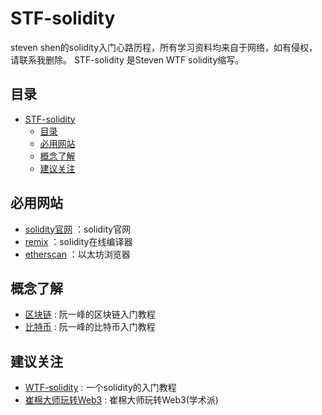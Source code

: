 # STF-solidity
steven shen的solidity入门心路历程，所有学习资料均来自于网络，如有侵权，请联系我删除。
STF-solidity 是Steven WTF solidity缩写。

## 目录
- [STF-solidity](#stf-solidity)
  - [目录](#目录)
  - [必用网站](#必用网站)
  - [概念了解](#概念了解)
  - [建议关注](#建议关注)

## 必用网站
- [solidity官网](https://solidity.readthedocs.io/en/v0.5.3/) ：solidity官网
- [remix](https://remix.ethereum.org/#optimize=false&version=soljson-v0.5.3+commit.10d17f24.js) ：solidity在线编译器
- [etherscan](https://etherscan.io/) ：以太坊浏览器


## 概念了解
- [区块链](https://www.ruanyifeng.com/blog/2017/12/blockchain-tutorial.html) : 阮一峰的区块链入门教程
- [比特币](https://www.ruanyifeng.com/blog/2018/01/bitcoin-tutorial.html) : 阮一峰的比特币入门教程

## 建议关注
- [WTF-solidity](https://github.com/AmazingAng/WTF-Solidity) : 一个solidity的入门教程
- [崔棉大师玩转Web3](https://space.bilibili.com/286084162) : 崔棉大师玩转Web3(学术派)